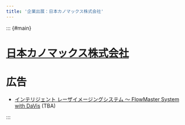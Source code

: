 ```yaml
---
title: '企業出展：日本カノマックス株式会社'
---
```


::: {#main}

<!-- ![日本カノマックス株式会社](images/sponsors/kanomax.png) -->

# [日本カノマックス株式会社](http://kanomax...)

<!--
# 機器展示 <i class="fas fa-flask"></i>

機器展示の情報 (TBA)

# ランチョンセミナー <i class="fas fa-utensils"></i>

ランチョンセミナーの予定（TBA）

-->

# 広告

- <i class="fas fa-ad"></i> [インテリジェント レーザイメージングシステム ～ FlowMaster System with DaVis](files/sponsors/kanomax/ad.pdf) (TBA)

:::
